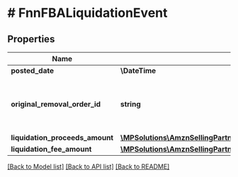 # # FnnFBALiquidationEvent

## Properties

Name | Type | Description | Notes
------------ | ------------- | ------------- | -------------
**posted_date** | **\DateTime** |  | [optional]
**original_removal_order_id** | **string** | The identifier for the original removal order. | [optional]
**liquidation_proceeds_amount** | [**\MPSolutions\AmznSellingPartnerApi\Models\Finances\FnnCurrency**](FnnCurrency.md) |  | [optional]
**liquidation_fee_amount** | [**\MPSolutions\AmznSellingPartnerApi\Models\Finances\FnnCurrency**](FnnCurrency.md) |  | [optional]

[[Back to Model list]](../../README.md#models) [[Back to API list]](../../README.md#endpoints) [[Back to README]](../../README.md)
